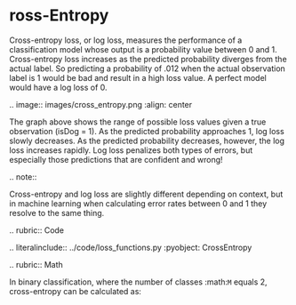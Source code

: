 ross-Entropy
=============

Cross-entropy loss, or log loss, measures the performance of a classification model whose output is a probability value between 0 and 1. Cross-entropy loss increases as the predicted probability diverges from the actual label. So predicting a probability of .012 when the actual observation label is 1 would be bad and result in a high loss value. A perfect model would have a log loss of 0.

.. image:: images/cross_entropy.png
    :align: center

The graph above shows the range of possible loss values given a true observation (isDog = 1). As the predicted probability approaches 1, log loss slowly decreases. As the predicted probability decreases, however, the log loss increases rapidly. Log loss penalizes both types of errors, but especially those predictions that are confident and wrong!

.. note::

Cross-entropy and log loss are slightly different depending on context, but in machine learning when calculating error rates between 0 and 1 they resolve to the same thing.

.. rubric:: Code

.. literalinclude:: ../code/loss_functions.py
      :pyobject: CrossEntropy

.. rubric:: Math

In binary classification, where the number of classes :math:`M` equals 2, cross-entropy can be calculated as:
